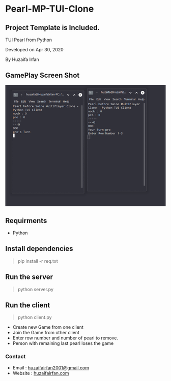 # Pearl-MP-TUI-Clone
## Project Template is Included.

TUI Pearl from Python


Developed on Apr 30, 2020


By Huzaifa Irfan

## GamePlay Screen Shot
![Game Play](/img/gameplay.png)


## Requirments 
- Python

## Install dependencies
> pip install -r req.txt

## Run the server
> python server.py

## Run the client
> python client.py

- Create new Game from one client
- Join the Game from other client
- Enter row number and number of pearl to remove.
- Person with remaining last pearl loses the game


### Contact
* Email : [huzaifairfan2001@gmail.com](mailto:huzaifairfan2001@gmail.com)
* Website : [huzaifairfan.com](huzaifairfan.com)
